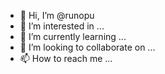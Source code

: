 - 👋 Hi, I’m @runopu
- 👀 I’m interested in ...
- 🌱 I’m currently learning ...
- 💞️ I’m looking to collaborate on ...
- 📫 How to reach me ...

<!---
runopu/runopu is a ✨ special ✨ repository because its `README.md` (this file) appears on your GitHub profile.
You can click the Preview link to take a look at your changes.
--->
